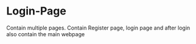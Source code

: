 # Login-Page
Contain multiple pages. Contain Register page, login page and after login also contain the main webpage
